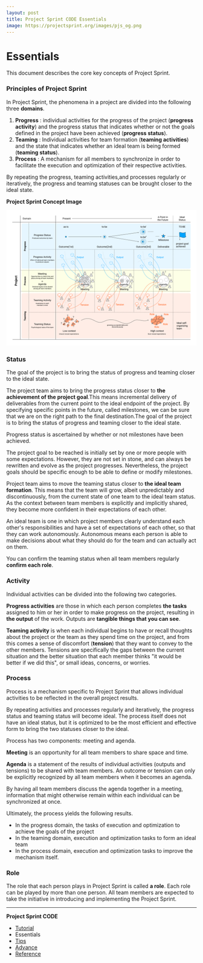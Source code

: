 ```yaml
---
layout: post
title: Project Sprint CODE Essentials
image: https://projectsprint.org/images/pjs_og.png
---
```


# Essentials

This document describes the core key concepts of Project Sprint.

### Principles of Project Sprint

In Project Sprint, the phenomena in a project are divided into the following three **domains**.

1. **Progress** : individual activities for the progress of the project (**progress activity**) and the progress status that indicates whether or not the goals defined in the project have been achieved (**progress status**).
2. **Teaming** : Individual activities for team formation (**teaming activities**) and the state that indicates whether an ideal team is being formed (**teaming status**).
3. **Process** : A mechanism for all members to synchronize in order to facilitate the execution and optimization of their respective activities.

By repeating the progress, teaming activities,and processes regularly or iteratively, the progress and teaming statuses can be brought closer to the ideal state.

**Project Sprint Concept Image**

![PJS concept image](../en/images/essentials.png)

### Status

The goal of the project is to bring the status of progress and teaming closer to the ideal state.

The project team aims to bring the progress status closer to **the achievement of the project goal**.This means incremental delivery of deliverables from the current point to the ideal endpoint of the project. By specifying specific points in the future, called milestones, we can be sure that we are on the right path to the final destination.The goal of the project is to bring the status of progress and teaming closer to the ideal state.

Progress status is ascertained by whether or not milestones have been achieved.

The project goal to be reached is initially set by one or more people with some expectations. However, they are not set in stone, and can always be rewritten and evolve as the project progresses. Nevertheless, the project goals should be specific enough to be able to define or modify milestones.

Project team aims to move the teaming status closer to **the ideal team formation**. This means that the team will grow, albeit unpredictably and discontinuously, from the current state of one team to the ideal team status. As the context between team members is explicitly and implicitly shared, they become more confident in their expectations of each other.

An ideal team is one in which project members clearly understand each other's responsibilities and have a set of expectations of each other, so that they can work autonomously. Autonomous means each person is able to make decisions about what they should do for the team and can actually act on them.

You can confirm the teaming status when all team members regularly **confirm each role**.

### Activity

Individual activities can be divided into the following two categories.

**Progress activities** are those in which each person completes **the tasks** assigned to him or her in order to make progress on the project, resulting in **the output** of the work. Outputs are **tangible things that you can see**.

**Teaming activity** is when each individual begins to have or recall thoughts about the project or the team as they spend time on the project, and from this comes a sense of discomfort (**tension**) that they want to convey to the other members. Tensions are specifically the gaps between the current situation and the better situation that each member thinks "it would be better if we did this", or small ideas, concerns, or worries.

### Process

Process is a mechanism specific to Project Sprint that allows individual activities to be reflected in the overall project results.

By repeating activities and processes regularly and iteratively, the progress status and teaming status will become ideal. The process itself does not have an ideal status, but it is optimized to be the most efficient and effective form to bring the two statuses closer to the ideal.

Process has two components: meeting and agenda.

**Meeting** is an opportunity for all team members to share space and time.

**Agenda** is a statement of the results of individual activities (outputs and tensions) to be shared with team members. An outcome or tension can only be explicitly recognized by all team members when it becomes an agenda.

By having all team members discuss the agenda together in a meeting, information that might otherwise remain within each individual can be synchronized at once.

Ultimately, the process yields the following results.

* In the progress domain, the tasks of execution and optimization to achieve the goals of the project
* In the teaming domain, execution and optimization tasks to form an ideal team
* In the process domain, execution and optimization tasks to improve the mechanism itself.

### Role

The role that each person plays in Project Sprint is called **a role**. Each role can be played by more than one person. All team members are expected to take the initiative in introducing and implementing the Project Sprint.

***

**Project Sprint CODE**

* [Tutorial](broken-reference)
* Essentials
* [Tips](../oldversions/v2\_2\_0/en/code/tips/index.md)
* [Advance](../oldversions/v2\_2\_0/en/code/advance.md)
* [Reference](../oldversions/v2\_2\_0/en/code/reference.md)
